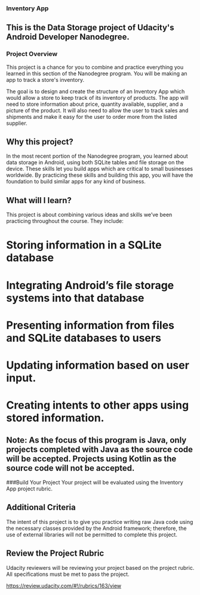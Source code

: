 ### Inventory App 

## This is the Data Storage project of Udacity's Android Developer Nanodegree.

### Project Overview

This project is a chance for you to combine and practice everything you learned in this section of the Nanodegree program. You will be making an app to track a store's inventory.

The goal is to design and create the structure of an Inventory App which would allow a store to keep track of its inventory of products. The app will need to store information about price, quantity available, supplier, and a picture of the product. It will also need to allow the user to track sales and shipments and make it easy for the user to order more from the listed supplier.

## Why this project?
In the most recent portion of the Nanodegree program, you learned about data storage in Android, using both SQLite tables and file storage on the device. These skills let you build apps which are critical to small businesses worldwide. By practicing these skills and building this app, you will have the foundation to build similar apps for any kind of business.

## What will I Iearn?
This project is about combining various ideas and skills we’ve been practicing throughout the course. They include:

# Storing information in a SQLite database
# Integrating Android’s file storage systems into that database
# Presenting information from files and SQLite databases to users
# Updating information based on user input.
# Creating intents to other apps using stored information.
## Note: As the focus of this program is Java, only projects completed with Java as the source code will be accepted. Projects using Kotlin as the source code will not be accepted.


###Build Your Project
Your project will be evaluated using the Inventory App project rubric.

## Additional Criteria
The intent of this project is to give you practice writing raw Java code using the necessary classes provided by the Android framework; therefore, the use of external libraries will not be permitted to complete this project.

## Review the Project Rubric
Udacity reviewers will be reviewing your project based on the project rubric. All specifications must be met to pass the project.

https://review.udacity.com/#!/rubrics/163/view 
